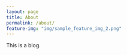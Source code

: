 ```yaml
---
layout: page
title: About
permalink: /about/
feature-img: "img/sample_feature_img_2.png"
---
```


This is a blog.
